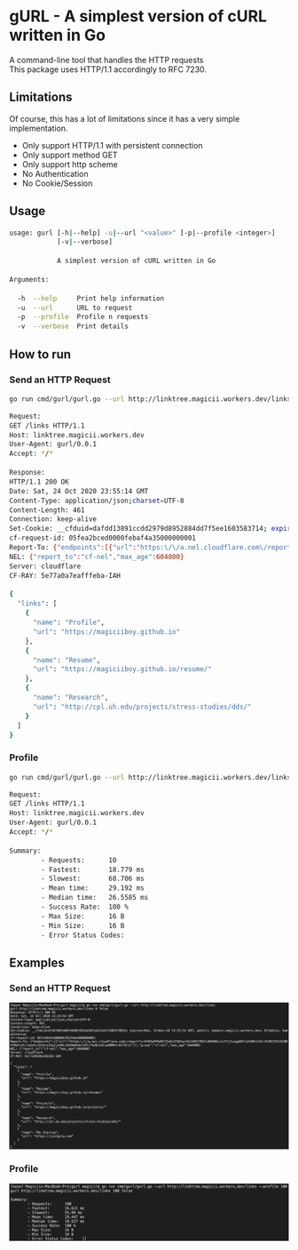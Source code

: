 # gURL - A simplest version of cURL written in Go
A command-line tool that handles the HTTP requests  
This package uses HTTP/1.1 accordingly to RFC 7230.

## Limitations
Of course, this has a lot of limitations since it has a very simple implementation.
- Only support HTTP/1.1 with persistent connection
- Only support method GET
- Only support http scheme
- No Authentication
- No Cookie/Session

## Usage
```bash
usage: gurl [-h|--help] -u|--url "<value>" [-p|--profile <integer>]
            [-v|--verbose]

            A simplest version of cURL written in Go

Arguments:

  -h  --help     Print help information
  -u  --url      URL to request
  -p  --profile  Profile n requests
  -v  --verbose  Print details
```

## How to run
### Send an HTTP Request
```bash
go run cmd/gurl/gurl.go --url http://linktree.magicii.workers.dev/links
```

```bash
Request:
GET /links HTTP/1.1
Host: linktree.magicii.workers.dev
User-Agent: gurl/0.0.1
Accept: */*

Response:
HTTP/1.1 200 OK
Date: Sat, 24 Oct 2020 23:55:14 GMT
Content-Type: application/json;charset=UTF-8
Content-Length: 461
Connection: keep-alive
Set-Cookie: __cfduid=dafdd13891ccdd2979d8952884dd7f5ee1603583714; expires=Mon, 23-Nov-20 23:55:14 GMT; path=/; domain=.magicii.workers.dev; HttpOnly; SameSite=Lax
cf-request-id: 05fea2bced0000febaf4a35000000001
Report-To: {"endpoints":[{"url":"https:\/\/a.nel.cloudflare.com\/report?s=8ZRGwsaUtLnl7ylbtXGoSiRxROF58B3NCIQPIJnKOVopMnxy1oWOo8MhYEYkFQpTlhwHNM4p%2BhU1kAMu0u%2BVm3ZdJw%2BXPihFJls6%2Fr1GVskbSJQvB5elx6ryMvdzmVlVpNUQevs6A%2Bjs"}],"group":"cf-nel","max_age":604800}
NEL: {"report_to":"cf-nel","max_age":604800}
Server: cloudflare
CF-RAY: 5e77a0a7eafffeba-IAH

{
  "links": [
    {
      "name": "Profile",
      "url": "https://magiciiboy.github.io"
    },
    {
      "name": "Resume",
      "url": "https://magiciiboy.github.io/resume/"
    },
    {
      "name": "Research",
      "url": "http://cpl.uh.edu/projects/stress-studies/dds/"
    }
  ]
}
```

### Profile
```bash
go run cmd/gurl/gurl.go --url http://linktree.magicii.workers.dev/links --profile 100
```

```bash
Request:
GET /links HTTP/1.1
Host: linktree.magicii.workers.dev
User-Agent: gurl/0.0.1
Accept: */*

Summary:
        - Requests:      10 
        - Fastest:       18.779 ms 
        - Slowest:       68.706 ms 
        - Mean time:     29.192 ms 
        - Median time:   26.5585 ms 
        - Success Rate:  100 % 
        - Max Size:      16 B 
        - Min Size:      16 B 
        - Error Status Codes:
```

## Examples
### Send an HTTP Request
![](./docs/images/Request.png)

### Profile
![](./docs/images/Profile.png)
